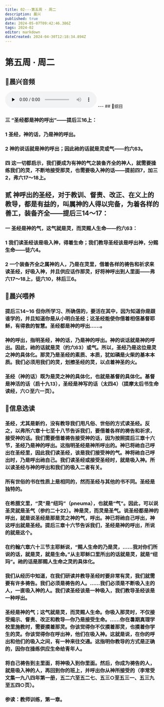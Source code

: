 ```yaml
---
title: 02---第五周 · 周二
description: 晨兴
published: true
date: 2024-05-07T09:42:46.386Z
tags: 2024-02
editor: markdown
dateCreated: 2024-04-30T12:18:34.894Z
---
```


# 第五周 · 周二
## 🎵晨兴音频
<audio id="audio" controls="" preload="none">
      <source id="mp3" src="/2024-02/week5/week5day2.mp3">
</audio>
---
## 📖纲目

### 三   “圣经都是神的呼出”——提后三16上：

### 1   圣经，神的话，乃是神的呼出。

### 2   神的说话就是神的呼出；因此祂的话就是灵或气——约六63。

### 四   这一切都启示，我们要成为有神的气之装备齐全的神人，就需要操练我们的灵，不断地接受那灵，也需要吸入神的话——提前四7，加三2，弗六17～18上。

## 贰   神呼出的圣经，对于教训、督责、改正、在义上的教导，都是有益的，叫属神的人得以完备，为着各样的善工，装备齐全——提后三14～17：

### 一   圣经是神的气，这气就是灵，而灵赐人生命——约六63：

### 1 我们读圣经该是吸入神，得着生命；我们教导圣经该是呼出神，分赐生命——徒六4。

### 2   一个装备齐全之属神的人，乃是在灵里，借着各样的祷告和祈求来读圣经，好吸入神，并且供应话作那灵，好将神呼出到人里面——弗六17～18上，徒六10，林后三6。

## 📖晨兴喂养

### **提后三14~16**    **但你所学习、所确信的，要活在其中，因为知道你是跟谁学的，并且知道你是从小明白圣经；这圣经能使你借着相信基督耶稣，有得救的智慧。圣经都是神的呼出……。**

### 神的呼出，指明圣经，神的话，乃是神的呼出。神的说话就是神的呼出。因此，祂的话就是灵（约六63）或气。所以，圣经乃是这位是灵之神的具体化。那灵乃是圣经的素质、本质，犹如磷是火柴的基本本质。我们必须用我们的灵，划擦圣经的灵，以点着神圣的火。

### 圣经（神的话）既为是灵之神的具体化，也就是基督的具体化。基督是神活的话（启十九13），圣经是神写的话（太四4）（提摩太后书生命读经，六○至六一页）。

## 📖信息选读

### 圣经，尤其是新约，没有教导我们用凡俗、世俗的方式读圣经。反之，以弗所六章十七至十八节告诉我们，要借着各样的祷告和祈求，接受神的话。我们需要借着祷告接受神的话，因为按照提后三章十六节，圣经乃是神的呼出。这指明圣经是神所呼出的。神已将祂自己呼出在圣经里，因此我们读圣经，该是我们接受神的气。神将祂自己呼出时，乃是呼出祂自己。我们读圣经或接受圣经时，就是吸入神。所以读圣经与神的呼出和我们的吸入二者有关。

### 所有世俗的书在性质上是相同的，然而圣经与其他的书不同。圣经是独特的。

### 在希腊文里，“灵”是“纽玛”（pneuma），也就是“气”。因此，可以说圣灵就是圣气（参约二十22）。神是灵，而灵是圣气。说圣经都是神的呼出，就是说圣经是那是灵之神的气，呼出。神已将祂自己呼出，神这呼出就是圣经。提后三章十六节告诉我们，圣经是神的呼出，所说的就是这个。

### 在约翰六章六十三节主耶稣说，“赐人生命的乃是灵，……我对你们所说的话，就是灵，就是生命。”从主耶稣口里所出的话就是灵，就是“纽玛”。祂的话是那赐人生命之灵的具体化。

### 我们从经历中知道，在我们研读并教导圣经时要非常有灵，我们就需要有许多祷告。我们必须是祷告的人。……我们必须是不断吸入主的人，一直吸入神的人。我们读圣经该是一种吸入，我们教导圣经该是一种呼出。

### 圣经是神的气；这气就是灵，而灵赐人生命。你吸入那灵时，不仅接受揭示、督责、改正和教导—你乃是接受生命。……你在暑期真理学校里施教时，需要摸着那灵。你该觉得你不仅摸着那灵，也摸着你学生的灵。你该觉得你在呼出神，他们在吸入神。这就是说，在你的呼出和他们的吸入之间，有一种来往交通。这指明你教导的方式是正确的，因你在操练供应生命给青年人。

### 将自己祷告到主里面，将神吸入到你里面。然后，你成为祷告的人，就是吸入神的人，再回到你的班上，并呼出你从神所接受的（李常受文集一九八四年第一册，五二六至五二七、五三○至五三一、五三九至五四○页）。

### 参读：教师训练，第一章。
<!-- Google tag (gtag.js) -->
<script async src="https://www.googletagmanager.com/gtag/js?id=G-1P8709Z16T"></script>
<script>
  window.dataLayer = window.dataLayer || [];
  function gtag(){dataLayer.push(arguments);}
  gtag('js', new Date());

  gtag('config', 'G-1P8709Z16T');
</script>